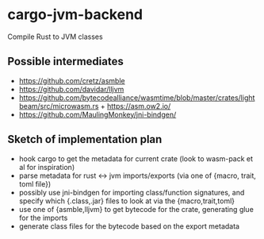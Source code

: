 # cargo-jvm-backend
Compile Rust to JVM classes

## Possible intermediates
- https://github.com/cretz/asmble
- https://github.com/davidar/lljvm
- https://github.com/bytecodealliance/wasmtime/blob/master/crates/lightbeam/src/microwasm.rs + https://asm.ow2.io/
- https://github.com/MaulingMonkey/jni-bindgen/

## Sketch of implementation plan
- hook cargo to get the metadata for current crate (look to wasm-pack et al for inspiration)
- parse metadata for rust <-> jvm imports/exports (via one of {macro, trait, toml file})
- possibly use jni-bindgen for importing class/function signatures, and specify which {.class,.jar} files to look at via the {macro,trait,toml}
- use one of {asmble,lljvm} to get bytecode for the crate, generating glue for the imports
- generate class files for the bytecode based on the export metadata

